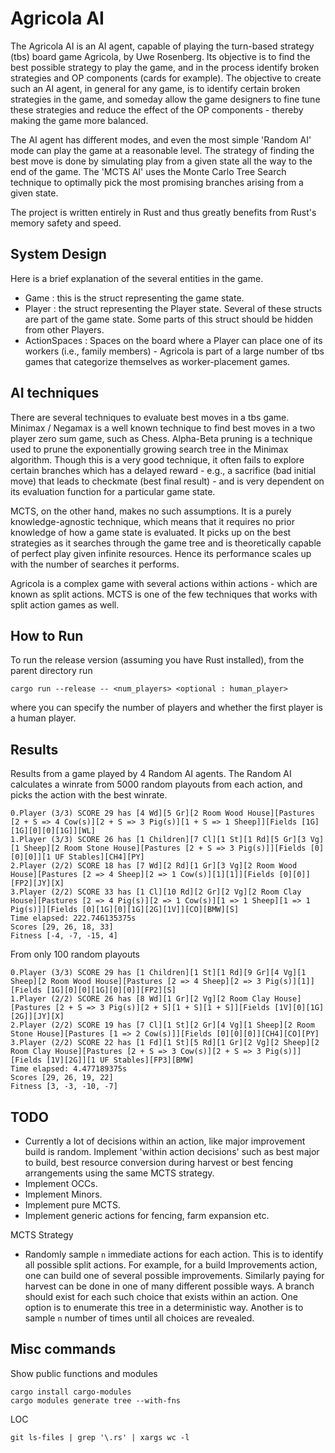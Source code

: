 # Agricola AI

The Agricola AI is an AI agent, capable of playing the turn-based strategy (tbs) board game Agricola, by Uwe Rosenberg. Its objective is to find the best possible strategy to play the game, and in the process identify broken strategies and OP components (cards for example). The objective to create such an AI agent, in general for any game, is to identify certain broken strategies in the game, and someday allow the game designers to fine tune these strategies and reduce the effect of the OP components - thereby making the game more balanced.

The AI agent has different modes, and even the most simple 'Random AI' mode can play the game at a reasonable level. The strategy of finding the best move is done by simulating play from a given state all the way to the end of the game. The 'MCTS AI' uses the Monte Carlo Tree Search technique to optimally pick the most promising branches arising from a given state.

The project is written entirely in Rust and thus greatly benefits from Rust's memory safety and speed.

## System Design

Here is a brief explanation of the several entities in the game. 
- Game : this is the struct representing the game state.
- Player : the struct representing the Player state. Several of these structs are part of the game state. Some parts of this struct should be hidden from other Players.
- ActionSpaces : Spaces on the board where a Player can place one of its workers (i.e., family members) - Agricola is part of a large number of tbs games that categorize themselves as worker-placement games.

## AI techniques

There are several techniques to evaluate best moves in a tbs game. Minimax / Negamax is a well known technique to find best moves in a two player zero sum game, such as Chess. Alpha-Beta pruning is a technique used to prune the exponentially growing search tree in the Minimax algorithm. Though this is a very good technique, it often fails to explore certain branches which has a delayed reward - e.g., a sacrifice (bad initial move) that leads to checkmate (best final result) - and is very dependent on its evaluation function for a particular game state. 

MCTS, on the other hand, makes no such assumptions. It is a purely knowledge-agnostic technique, which means that it requires no prior knowledge of how a game state is evaluated. It picks up on the best strategies as it searches through the game tree and is theoretically capable of perfect play given infinite resources. Hence its performance scales up with the number of searches it performs.

Agricola is a complex game with several actions within actions - which are known as split actions. MCTS is one of the few techniques that works with split action games as well.

## How to Run

To run the release version (assuming you have Rust installed), from the parent directory run 

```
cargo run --release -- <num_players> <optional : human_player>
```

where you can specify the number of players and whether the first player is a human player.


## Results

Results from a game played by 4 Random AI agents. The Random AI calculates a winrate from 5000 random playouts from each action, and picks the action with the best winrate.

```
0.Player (3/3) SCORE 29 has [4 Wd][5 Gr][2 Room Wood House][Pastures [2 + S => 4 Cow(s)][2 + S => 3 Pig(s)][1 + S => 1 Sheep]][Fields [1G][1G][0][0][1G]][WL]
1.Player (3/3) SCORE 26 has [1 Children][7 Cl][1 St][1 Rd][5 Gr][3 Vg][1 Sheep][2 Room Stone House][Pastures [2 + S => 3 Pig(s)]][Fields [0][0][0]][1 UF Stables][CH4][PY]
2.Player (2/2) SCORE 18 has [7 Wd][2 Rd][1 Gr][3 Vg][2 Room Wood House][Pastures [2 => 4 Sheep][2 => 1 Cow(s)][1][1]][Fields [0][0]][FP2][JY][X]
3.Player (2/2) SCORE 33 has [1 Cl][10 Rd][2 Gr][2 Vg][2 Room Clay House][Pastures [2 => 4 Pig(s)][2 => 1 Cow(s)][1 => 1 Sheep][1 => 1 Pig(s)]][Fields [0][1G][0][1G][2G][1V]][CO][BMW][S]
Time elapsed: 222.746135375s
Scores [29, 26, 18, 33]
Fitness [-4, -7, -15, 4]
```

From only 100 random playouts

```
0.Player (3/3) SCORE 29 has [1 Children][1 St][1 Rd][9 Gr][4 Vg][1 Sheep][2 Room Wood House][Pastures [2 => 4 Sheep][2 => 3 Pig(s)][1]][Fields [1G][0][0][1G][0][0]][FP2][S]
1.Player (2/2) SCORE 26 has [8 Wd][1 Gr][2 Vg][2 Room Clay House][Pastures [2 + S => 3 Pig(s)][2 + S][1 + S][1 + S]][Fields [1V][0][1G][2G]][JY][X]
2.Player (2/2) SCORE 19 has [7 Cl][1 St][2 Gr][4 Vg][1 Sheep][2 Room Stone House][Pastures [1 => 2 Cow(s)]][Fields [0][0][0]][CH4][CO][PY]
3.Player (2/2) SCORE 22 has [1 Fd][1 St][5 Rd][1 Gr][2 Vg][2 Sheep][2 Room Clay House][Pastures [2 + S => 3 Cow(s)][2 + S => 3 Pig(s)]][Fields [1V][2G]][1 UF Stables][FP3][BMW]
Time elapsed: 4.477189375s
Scores [29, 26, 19, 22]
Fitness [3, -3, -10, -7]
```

## TODO

- Currently a lot of decisions within an action, like major improvement build is random. Implement 'within action decisions' such as best major to build, best resource conversion during harvest or best fencing arrangements using the same MCTS strategy.
- Implement OCCs.
- Implement Minors.
- Implement pure MCTS.
- Implement generic actions for fencing, farm expansion etc.

MCTS Strategy

- Randomly sample `n` immediate actions for each action. This is to identify all possible split actions. For example, for a build Improvements action, one can build one of several possible improvements. Similarly paying for harvest can be done in one of many different possible ways. A branch should exist for each such choice that exists within an action. One option is to enumerate this tree in a deterministic way. Another is to sample `n` number of times until all choices are revealed. 

## Misc commands

Show public functions and modules

```
cargo install cargo-modules
cargo modules generate tree --with-fns
```

LOC

```
git ls-files | grep '\.rs' | xargs wc -l
```

